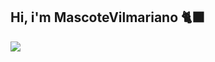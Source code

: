 ## Hi, i'm MascoteVilmariano 🐈‍⬛

<img src="https://cdn.jsdelivr.net/gh/devicons/devicon@latest/icons/threedsmax/threedsmax-original.svg" />
